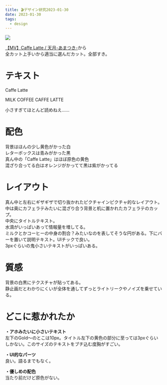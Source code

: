 ```yaml
---
title: 🎬デザイン研究2023-01-30
date: 2023-01-30
tags:
  - design
---
```


![](https://www.alinco.shop/wp-content/uploads/2023/01/【MV】Caffe-Latte-_-天月-あまつき-1-54-screenshot.png)

[【MV】Caffe Latte / 天月-あまつき-](https://youtu.be/_hWAttnU69o)から  
全カット上手いから適当に選んだカット。全部すき。

# テキスト
Caffe Latte  

MILK 
COFFEE 
CAFFE LATTE  

小さすぎてほとんど読めねえ…… 

# 配色
背景はほんの少し黄色がかった白  
レターボックスは青みがかった黒  
真ん中の「Caffe Latte」はほぼ原色の黄色  
混ざり合ってる白はオレンジがかってて黒は紫がかってる  

# レイアウト
真ん中と左右にギザギザで切り抜かれたピクチャインピクチャ的なレイアウト。  
中は奥にカフェラテみたいに混ざり合う背景と机に置かれたカフェラテのカップ。  
中央にタイトルテキスト。  
水滴がいっぱいあって情報量を増してる。  
ミルクとかコーヒーの中身の割合？みたいなのを表してそうな円がある。下にバーを置いて説明テキスト。UIチックで良い。  
3pxぐらいの鬼小さいテキストがいっぱいある。

# 質感
背景の白黒にテクスチャが貼ってある。  
静止画だとわかりにくいが全体を通してずっとライトリークやノイズを乗せている。  

# どこに惹かれたか
**・アホみたいに小さいテキスト**  
左下のGold～のとこは10px。タイトル左下の黄色の部分に至っては3pxぐらいしかない。このサイズのテキストをブチ込む度胸がすごい。  
  
**・UI的なパーツ**  
良い。語るまでもなく。

**・優しめの配色**  
当たり前だけど原色がない。  
